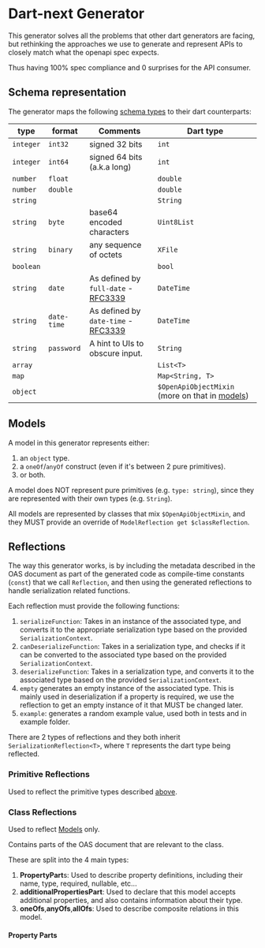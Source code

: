 # Dart-next Generator

This generator solves all the problems that other dart generators are facing, but rethinking the approaches we use to generate and represent APIs to closely match what the openapi spec expects.

Thus having 100% spec compliance and 0 surprises for the API consumer.

## Schema representation

The generator maps the following [schema types](https://spec.openapis.org/oas/v3.0.3#data-types) to their dart counterparts:

type| format | Comments | Dart type
------ | -------- | -------- | --------
`integer` | `int32` | signed 32 bits | `int`
`integer` | `int64` | signed 64 bits (a.k.a long) | `int`
`number` | `float` | | `double`
`number` | `double` | | `double`
`string` | | | `String`
`string` | `byte` | base64 encoded characters | `Uint8List`
`string` | `binary` | any sequence of octets | `XFile`
`boolean` | | | `bool`
`string` | `date` | As defined by `full-date` - [RFC3339](https://datatracker.ietf.org/doc/html/rfc3339#section-5.6) | `DateTime`
`string` | `date-time` | As defined by `date-time` - [RFC3339](https://datatracker.ietf.org/doc/html/rfc3339#section-5.6) | `DateTime`
`string` | `password` | A hint to UIs to obscure input. | `String`
`array` | | | `List<T>`
`map` | | | `Map<String, T>`
`object` | | | `$OpenApiObjectMixin` (more on that in [models](#models))

## Models

A model in this generator represents either:
1. an `object` type.
2. a `oneOf`/`anyOf` construct (even if it's between 2 pure primitives).
3. or both.

A model does NOT represent pure primitives (e.g. `type: string`), since they are represented with their own types (e.g. `String`).

All models are represented by classes that mix `$OpenApiObjectMixin`, and they MUST provide an override of `ModelReflection get $classReflection`.

## Reflections

The way this generator works, is by including the metadata described in the OAS document as part of the generated code as compile-time constants (`const`) that we call `Reflection`, and then using the generated reflections to handle serialization related functions.

Each reflection must provide the following functions:

1. `serializeFunction`: Takes in an instance of the associated type, and converts it to the appropriate serialization type based on the provided `SerializationContext`.
2. `canDeserializeFunction`: Takes in a serialization type, and checks if it can be converted to the associated type based on the provided `SerializationContext`.
3. `deserializeFunction`: Takes in a serialization type, and converts it to the associated type based on the provided `SerializationContext`.
4. `empty` generates an empty instance of the associated type. This is mainly used in deserialization if a property is required, we use the reflection to get an empty instance of it that MUST be changed later.
5. `example`: generates a random example value, used both in tests and in example folder.

There are 2 types of reflections and they both inherit `SerializationReflection<T>`, where `T` represents the dart type being reflected.

### Primitive Reflections

Used to reflect the primitive types described [above](#schema-representation).

### Class Reflections

Used to reflect [Models](#models) only.

Contains parts of the OAS document that are relevant to the class.

These are split into the 4 main types:

1. **PropertyPart**s: Used to describe property definitions, including their name, type, required, nullable, etc...
2. **additionalPropertiesPart**: Used to declare that this model accepts additional properties, and also contains information about their type.
3. **oneOfs**,**anyOfs**,**allOfs**: Used to describe composite relations in this model.

#### Property Parts

